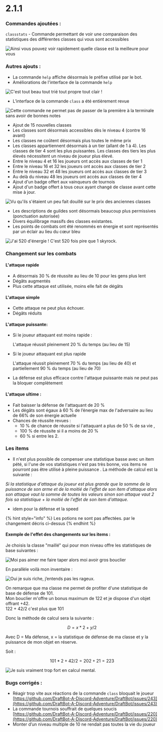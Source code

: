 # 2.1.1

### Commandes ajoutées :

`classstats` - Commande permettant de voir une comparaison des statistiques des différentes classes qui vous sont accessibles

![Ainsi vous pouvez voir rapidement quelle classe est la meilleure pour vous](../.gitbook/assets/image%20%2870%29.png)

### Autres ajouts :

* La commande `help` affiche désormais le préfixe utilisé par le bot.
* Améliorations de l'interface de la commande `help`

![C&apos;est tout beau tout tri&#xE9; tout propre tout clair !](../.gitbook/assets/image%20%2868%29.png)

* L’interface de la commande `class` a été entièrement revue

![Cette commande ne permet pas de passer de la premi&#xE8;re &#xE0; la terminale sans avoir de bonnes notes](../.gitbook/assets/image%20%2871%29.png)

* Ajout de 15 nouvelles classes
* Les classes sont désormais accessibles dès le niveau 4 \(contre 16 avant\)
* Les classes ne coûtent désormais plus toutes le même prix
* Les classes appartiennent désormais à un tier \(allant de 1 à 4\). Les classes de tier 4 sont les plus puissantes. Les classes des tiers les plus élevés nécessitent un niveau de joueur plus élevé.
* Entre le niveau 4 et 16 les joueurs ont accès aux classes de tier 1
* Entre le niveau 16 et 32 les joueurs ont accès aux classes de tier 2
* Entre le niveau 32 et 48 les joueurs ont accès aux classes de tier 3
* Au delà du niveau 48 les joueurs ont accès aux classes de tier 4
* Ajout d'un badge offert aux vainqueurs de tournois
* Ajout d'un badge offert à tous ceux ayant changé de classe avant cette mise à jour.

![Vu qu&apos;ils s&apos;&#xE9;taient un peu fait douill&#xE9; sur le prix des anciennes classes](../.gitbook/assets/image%20%2867%29.png)

* Les descriptions de guildes sont désormais beaucoup plus permissives \(ponctuation autorisée\)
* Divers équilibrage massifs des classes existantes.
* Les points de combats ont été renommés en énergie et sont représentés par un éclair au lieu du cœur bleu

![J&apos;ai 520 d&apos;&#xE9;nergie ! C&apos;est 520 fois pire que 1 skyrock.](../.gitbook/assets/image%20%2869%29.png)

### Changement sur les combats

#### L'attaque rapide

* A désormais 30 % de réussite au lieu de 10  pour les gens plus lent
* Dégâts augmentés
* Plus cette attaque est utilisée, moins elle fait de dégâts

#### L'attaque simple 

* Cette attaque ne peut plus échouer.
* Dégâts réduits

#### L'attaque puissante: 

* Si le joueur attaquant est moins rapide : 

  L'attaque réussit pleinement 20 % du temps \(au lieu de 15\) 

* Si le joueur attaquant est plus rapide

  L'attaque réussit pleinement 70 % du temps \(au lieu de 40\) et partiellement 90 % du temps \(au lieu de 70\)

* La défense est plus efficace contre l'attaque puissante mais ne peut pas la bloquer complètement

#### L'attaque ultime : 

* Fait baisser la défense de l'attaquant de 20 %
* Les dégâts sont égaux à 60 % de l’énergie max de l'adversaire au lieu de 66% de son énergie actuelle
* Chances de réussite revues : 
  * 10 % de chance de réussite si l'attaquant a plus de 50 % de sa vie , 
  * 100 % de réussite si il a moins de 20 % 
  * 60 % si entre les 2.

### Les items

* Il n'est plus possible de compenser une statistique basse avec un item pété, si l'une de vos statistiques n'est pas très bonne, vos items ne pourront pas être utilisé à pleine puissance . La méthode de calcul est la suivante : 

_Si la statistique d'attaque du joueur est plus grande que la somme de la puissance de son arme et de la moitié de l'effet de son item d'attaque alors son attaque vaut la somme de toutes les valeurs sinon son attaque vaut 2 fois sa statistique + la moitié de l'effet de son item d'attaque._

* idem pour la défense et la speed

{% hint style="info" %}
Les potions ne sont pas affectées. par le changement décris ci-dessus
{% endhint %}

#### Exemple de l'effet des changements sur les items :

Je choisis la classe "maillé" qui pour mon niveau offre les statistiques de base suivantes : 

![Moi pas aimer me faire taper alors moi avoir gros bouclier](../.gitbook/assets/image%20%2873%29.png)

En parallèle voilà mon inventaire :

![Oui je suis riche, j&#x2019;entends pas les rageux.](../.gitbook/assets/image%20%2872%29.png)

On remarque que ma classe me permet de profiter d'une statistique de base de défense de 101.  
Mon bouclier m'offre un bonus maximum de 122 et je dispose d'un objet offrant +42.  
122 + 42/2 c'est plus que 101

Donc la méthode de calcul sera la suivante : 

$$
D = x * 2 + y / 2
$$

Avec D = Ma défense, x = la statistique de défense de ma classe et y la puissance de mon objet en réserve.  
  
Soit : 

$$
101 *2 + 42/2  
= 202+21 = 223
$$

![Je suis vraiment trop fort en calcul mental.](../.gitbook/assets/image%20%2866%29.png)

### Bugs corrigés :

* Réagir trop vite aux réactions de la commande `class` bloquait le joueur [https://github.com/DraftBot-A-Discord-Adventure/DraftBot/issues/243](https://github.com/DraftBot-A-Discord-Adventure/DraftBot/issues/243)
* La commande tournois souffrait de quelques soucis [https://github.com/DraftBot-A-Discord-Adventure/DraftBot/issues/220](https://github.com/DraftBot-A-Discord-Adventure/DraftBot/issues/220)
* Monter d’un niveau multiple de 10 ne rendait pas toutes la vie du joueur


